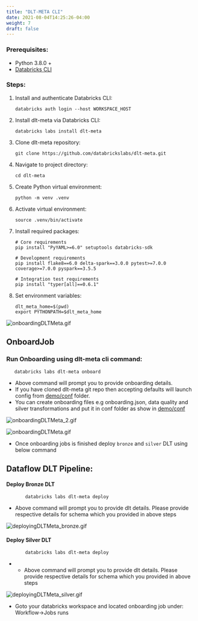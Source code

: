 ```yaml
---
title: "DLT-META CLI"
date: 2021-08-04T14:25:26-04:00
weight: 7
draft: false
---
```


### Prerequisites:
- Python 3.8.0 +
- [Databricks CLI](https://docs.databricks.com/en/dev-tools/cli/tutorial.html)

### Steps:
1. Install and authenticate Databricks CLI:
    ```commandline
    databricks auth login --host WORKSPACE_HOST
    ```

2. Install dlt-meta via Databricks CLI:
    ```commandline
    databricks labs install dlt-meta
    ```

3. Clone dlt-meta repository:
    ```commandline
    git clone https://github.com/databrickslabs/dlt-meta.git
    ```

4. Navigate to project directory:
    ```commandline
    cd dlt-meta
    ```

5. Create Python virtual environment:
    ```commandline
    python -m venv .venv
    ```

6. Activate virtual environment:
    ```commandline
    source .venv/bin/activate
    ```

7. Install required packages:
    ```commandline
    # Core requirements
    pip install "PyYAML>=6.0" setuptools databricks-sdk

    # Development requirements
    pip install flake8==6.0 delta-spark==3.0.0 pytest>=7.0.0 coverage>=7.0.0 pyspark==3.5.5

    # Integration test requirements
    pip install "typer[all]==0.6.1"
    ```

8. Set environment variables:
    ```commandline
    dlt_meta_home=$(pwd)
    export PYTHONPATH=$dlt_meta_home
    ```

![onboardingDLTMeta.gif](/images/onboardingDLTMeta.gif)

## OnboardJob 
### Run Onboarding using dlt-meta cli command: 
 ```shell 
    databricks labs dlt-meta onboard
``` 
-  Above command will prompt you to provide onboarding details.
- If you have cloned dlt-meta git repo then accepting defaults will launch config from [demo/conf](https://github.com/databrickslabs/dlt-meta/tree/main/demo/conf) folder.
- You can create onboarding files e.g onboarding.json, data quality and silver transformations and put it in conf folder as show in [demo/conf](https://github.com/databrickslabs/dlt-meta/tree/main/demo/conf)

![onboardingDLTMeta_2.gif](/images/onboardingDLTMeta_2.gif)

![onboardingDLTMeta.gif](/images/onboardingDLTMeta.gif)

- Once onboarding jobs is finished deploy `bronze` and `silver` DLT using below command

## Dataflow DLT Pipeline: 

#### Deploy Bronze DLT
 ```shell 
        databricks labs dlt-meta deploy
   ```
- Above command will prompt you to provide dlt details. Please provide respective details for schema which you provided in above steps

![deployingDLTMeta_bronze.gif](/images/deployingDLTMeta_bronze.gif)

#### Deploy Silver DLT
 ```shell 
        databricks labs dlt-meta deploy
```
- - Above command will prompt you to provide dlt details. Please provide respective details for schema which you provided in above steps

![deployingDLTMeta_silver.gif](/images/deployingDLTMeta_silver.gif)

- Goto your databricks workspace and located onboarding job under: Workflow->Jobs runs
